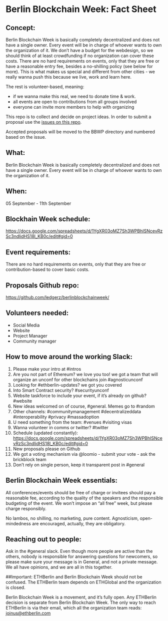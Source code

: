 Berlin Blockchain Week: Fact Sheet
=======
## Concept:

Berlin Blockchain Week is basically completely decentralized and does not have a single owner. Every event will be in charge of whoever wants to own the organization of it.
We don’t have a budget for the webdesign, so we should think of at least crowdfunding if no organization can cover these costs.
There are no hard requirements on events, only that they are free or have a reasonable entry fee, besides a no-shilling policy (see below for more). This is what makes us special and different from other cities - we really wanna push this because we live, work and learn here.

The rest is volunteer-based, meaning:
- if we wanna make this real, we need to donate time & work.
- all events are open to contributions from all groups involved
- everyone can invite more members to help with organizing


This repo is to collect and decide on project ideas. In order to submit a proposal use the [issues on this repo](https://github.com/ledgerz/project-ideas/issues).

Accepted proposals will be moved to the BBWP directory and numbered based on the issue.

## What:
 Berlin Blockchain Week is basically completely decentralized and does not have a single owner. Every event will be in charge of whoever wants to own the organization of it.

## When:
05 September - 11th September

## Blockhain Week schedule:
https://docs.google.com/spreadsheets/d/1YgXR03oMZ7Sh3WPBhISNcevRzSc3ndlidHS18l_KB0c/edit#gid=0

## Event requirements:
There are no hard requirements on events, only that they are free or contribution-based to cover basic costs.

## Proposals Github repo:
https://github.com/ledgerz/berlinblockchainweek/

## Volunteers needed:

- Social Media
- Website
- Project Manager
- Community manager

##  How to move around the working Slack:

1. Please make your intro at #intros
2. Are you not part of Ethereum? we love you too! we got a team that will organize an unconf for other blockchains join #agnosticunconf
3. Looking for #ethberlin-updates? we got you covered
4. Into Smart Contract security? #securityunconf
5. Website taskforce to include your event, if it’s already on github? #website
6. New ideas welcomed on of course, #general. Memes go to #random
7. Other channels: #communitymanagement #decentralizeddata #interoperability #privacy #massadoption
8. U need something from the team: #venues #visiting visas
9. Wanna volunteer in comms or twitter? #twitter
10.  Schedule (updated constantly): https://docs.google.com/spreadsheets/d/1YgXR03oMZ7Sh3WPBhISNcevRzSc3ndlidHS18l_KB0c/edit#gid=0
11.  New proposals please on Github
12.  We got a voting mechanism via @loomio - submit your vote - ask the brickblock team
13.  Don’t rely on single person, keep it transparent post in #general

## Berlin Blockchain Week essentials:
All conferences/events should be free of charge or invitees should pay a reasonable fee, according to the quality of the speakers and the responsible budgeting of the event. We won’t impose an “all free” week, but please charge responsibly.

No lambos, no shilling, no marketing, pure content.
Agnosticism, open-mindedness are encouraged, actually, they are obligatory.

## Reaching out to people:
Ask in the #general slack. Even though more people are active than the others, nobody is responsible for answering questions for newcomers, so please make sure your message is in General, and not a private message. We all have opinions, and we are all in this together.

##Important:
ETHBerlin and Berlin Blockchain Week should not be confused. The ETHBerlin team depends on ETHGlobal and the organization is closed. 

Berlin Blockchain Week is a movement, and it’s fully open. Any ETHBerlin decision is separate from Berlin Blockchain Week. The only way to reach ETHBerlin is via their email, which all the organization team reads: joinus@ethberlin.com
